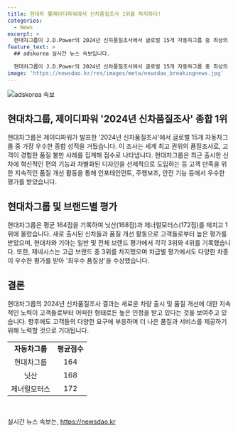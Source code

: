 ```yaml
---
title: 현대차 美제이디파워에서 신차품질조사 1위를 차지하다!
categories:
  - News
excerpt: >
  현대차그룹이 J.D.Power의 2024년 신차품질조사에서 글로벌 15개 자동차그룹 중 최상의 성적을 거뒀다. 이 조사는 미국에서 신차를 구매한 고객들을 대상으로 227개 항목의 설문조사를 통해 진행되었으며, 현대차그룹은 164점으로 1위를 차지했다. 특히, 기아 K3(현지명 포르테)는 6년 연속 준중형 세단 1위를 차지했고, 다른 차종들도 높은 평가를 받아 최우수 품질상을 수상했다. 이러한 결과는 고객 만족을 위한 지속적인 품질 개선과 혁신적인 기능과 디자인 도입에 기인한 것으로 특히 현대차그룹이 주행보조 및 안전 기능에서 우수한 평가를 받았다.
feature_text: >
  ## adskorea 실시간 뉴스 속보입니다.

  현대차그룹이 J.D.Power의 2024년 신차품질조사에서 글로벌 15개 자동차그룹 중 최상의 성적을 거뒀다. 이 조사는 미국에서 신차를 구매한 고객들을 대상으로 227개 항목의 설문조사를 통해 진행되었으며, 현대차그룹은 164점으로 1위를 차지했다. 특히, 기아 K3(현지명 포르테)는 6년 연속 준중형 세단 1위를 차지했고, 다른 차종들도 높은 평가를 받아 최우수 품질상을 수상했다. 이러한 결과는 고객 만족을 위한 지속적인 품질 개선과 혁신적인 기능과 디자인 도입에 기인한 것으로 특히 현대차그룹이 주행보조 및 안전 기능에서 우수한 평가를 받았다.
image: 'https://newsdao.kr/res/images/meta/newsdao_breakingnews.jpg'
---
```


<p><img src="https://newsdao.kr/res/images/meta/newsdao_breakingnews.jpg" alt="adskorea 속보" /></p>

<h2 data-ke-size="size26">현대차그룹, 제이디파워 '2024년 신차품질조사' 종합 1위</h2>

<p data-ke-size="size16">현대차그룹은 제이디파워가 발표한 '2024년 신차품질조사'에서 글로벌 15개 자동차그룹 중 가장 우수한 종합 성적을 거뒀습니다. 이 조사는 세계 최고 권위의 품질조사로, 고객이 경험한 품질 불만 사례를 집계해 점수로 나타냅니다. 현대차그룹은 최근 출시한 신차에 혁신적인 편의 기능과 차별화된 디자인을 선제적으로 도입하는 등 고객 만족을 위한 지속적인 품질 개선 활동을 통해 인포테인먼트, 주행보조, 안전 기능 등에서 우수한 평가를 받았습니다.</p>

<h2 data-ke-size="size26">현대차그룹 및 브랜드별 평가</h2>

<p data-ke-size="size16">현대차그룹은 평균 164점을 기록하여 닛산(168점)과 제너럴모터스(172점)를 제치고 1위에 올랐습니다. 새로 출시된 신차들과 품질 개선 활동으로 고객들로부터 높은 평가를 받았으며, 현대차와 기아는 일반 및 전체 브랜드 평가에서 각각 3위와 4위를 기록했습니다. 또한, 제네시스는 고급 브랜드 중 3위를 차지했으며 차급별 평가에서도 다양한 차종이 우수한 평가를 받아 '최우수 품질상'을 수상했습니다.</p>

<h2 data-ke-size="size26">결론</h2>

<p data-ke-size="size16">현대차그룹의 2024년 신차품질조사 결과는 새로운 차량 출시 및 품질 개선에 대한 지속적인 노력이 고객들로부터 어떠한 형태로든 높은 인정을 받고 있다는 것을 보여주고 있습니다. 향후에도 고객들의 다양한 요구에 부응하며 더 나은 품질과 서비스를 제공하기 위해 노력할 것으로 기대됩니다.</p>

<table>
  <tr>
    <td style="text-align: center; height: 17px;"><b>자동차그룹</b></td>
    <td style="text-align: center; height: 17px;"><b>평균점수</b></td>
  </tr>
  <tr>
    <td style="text-align: center; height: 17px;">현대차그룹</td>
    <td style="text-align: center; height: 17px;">164</td>
  </tr>
  <tr>
    <td style="text-align: center; height: 17px;">닛산</td>
    <td style="text-align: center; height: 17px;">168</td>
  </tr>
  <tr>
    <td style="text-align: center; height: 17px;">제너럴모터스</td>
    <td style="text-align: center; height: 17px;">172</td>
  </tr>
</table>

<p data-ke-size="size16">&nbsp;</p>
실시간 뉴스 속보는, <a href="https://newsdao.kr" rel="dofollow">https://newsdao.kr</a>


